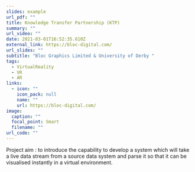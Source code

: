 ```yaml
---
slides: example
url_pdf: ""
title: Knowledge Transfer Partnership (KTP)
summary: ""
url_video: ""
date: 2021-03-01T16:52:35.610Z
external_link: https://bloc-digital.com/
url_slides: ""
subtitle: "Bloc Graphics Limited & University of Derby "
tags:
  - VirtualReality
  - VR
  - AR
links:
  - icon: ""
    icon_pack: null
    name: ""
    url: https://bloc-digital.com/
image:
  caption: ""
  focal_point: Smart
  filename: ""
url_code: ""
---
```

Project aim : to introduce the capability to develop a system which will take a live data stream from a source data system and parse it so that it can be visualised instantly in a virtual environment.